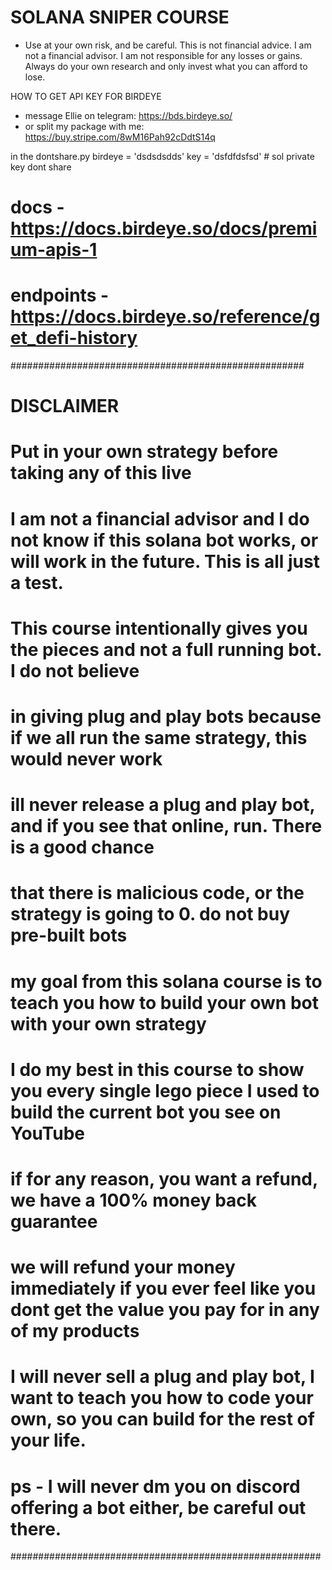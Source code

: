 # SOLANA SNIPER COURSE

- Use at your own risk, and be careful. This is not financial advice. I am not a financial advisor. I am not responsible for any losses or gains. Always do your own research and only invest what you can afford to lose. 

HOW TO GET API KEY FOR BIRDEYE
- message Ellie on telegram: https://bds.birdeye.so/
- or split my package with me: https://buy.stripe.com/8wM16Pah92cDdtS14q

in the dontshare.py
birdeye = 'dsdsdsdds'
key = 'dsfdfdsfsd' # sol private key dont share

# docs - https://docs.birdeye.so/docs/premium-apis-1
# endpoints - https://docs.birdeye.so/reference/get_defi-history 

#####################################################

# DISCLAIMER #
# Put in your own strategy before taking any of this live
# I am not a financial advisor and I do not know if this solana bot works, or will work in the future. This is all just a test.

# This course intentionally gives you the pieces and not a full running bot. I do not believe
# in giving plug and play bots because if we all run the same strategy, this would never work
# ill never release a plug and play bot, and if you see that online, run. There is a good chance
# that there is malicious code, or the strategy is going to 0. do not buy pre-built bots
# my goal from this solana course is to teach you how to build your own bot with your own strategy
# I do my best in this course to show you every single lego piece I used to build the current bot you see on YouTube
# if for any reason, you want a refund, we have a 100% money back guarantee 
# we will refund your money immediately if you ever feel like you dont get the value you pay for in any of my products
# I will never sell a plug and play bot, I want to teach you how to code your own, so you can build for the rest of your life.
# ps - I will never dm you on discord offering a bot either, be careful out there.

########################################################
